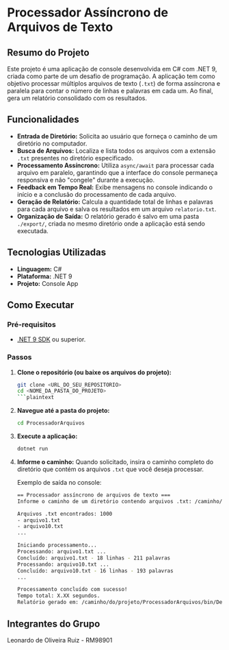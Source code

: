 # Processador Assíncrono de Arquivos de Texto

## Resumo do Projeto

Este projeto é uma aplicação de console desenvolvida em C# com .NET 9, criada como parte de um desafio de programação. A aplicação tem como objetivo processar múltiplos arquivos de texto (`.txt`) de forma assíncrona e paralela para contar o número de linhas e palavras em cada um. Ao final, gera um relatório consolidado com os resultados.

## Funcionalidades

- **Entrada de Diretório:** Solicita ao usuário que forneça o caminho de um diretório no computador.
- **Busca de Arquivos:** Localiza e lista todos os arquivos com a extensão `.txt` presentes no diretório especificado.
- **Processamento Assíncrono:** Utiliza `async/await` para processar cada arquivo em paralelo, garantindo que a interface do console permaneça responsiva e não "congele" durante a execução.
- **Feedback em Tempo Real:** Exibe mensagens no console indicando o início e a conclusão do processamento de cada arquivo.
- **Geração de Relatório:** Calcula a quantidade total de linhas e palavras para cada arquivo e salva os resultados em um arquivo `relatorio.txt`.
- **Organização de Saída:** O relatório gerado é salvo em uma pasta `./export/`, criada no mesmo diretório onde a aplicação está sendo executada.

## Tecnologias Utilizadas

- **Linguagem:** C#
- **Plataforma:** .NET 9
- **Projeto:** Console App

## Como Executar

### Pré-requisitos

- [.NET 9 SDK](https://dotnet.microsoft.com/download/dotnet/9.0) ou superior.

### Passos

1. **Clone o repositório (ou baixe os arquivos do projeto):**

    ```bash
    git clone <URL_DO_SEU_REPOSITORIO>
    cd <NOME_DA_PASTA_DO_PROJETO>
    ```plaintext

2. **Navegue até a pasta do projeto:**

    ```bash
    cd ProcessadorArquivos
    ```

3. **Execute a aplicação:**

    ```bash
    dotnet run
    ```

4. **Informe o caminho:**
    Quando solicitado, insira o caminho completo do diretório que contém os arquivos `.txt` que você deseja processar.

    Exemplo de saída no console:

    ```bash
    == Processador assíncrono de arquivos de texto ===
    Informe o caminho de um diretório contendo arquivos .txt: /caminho/para/sua/pasta/de/textos

    Arquivos .txt encontrados: 1000
    - arquivo1.txt
    - arquivo10.txt
    ...

    Iniciando processamento...
    Processando: arquivo1.txt ...
    Concluído: arquivo1.txt - 18 linhas - 211 palavras
    Processando: arquivo10.txt ...
    Concluído: arquivo10.txt - 16 linhas - 193 palavras
    ...

    Processamento concluído com sucesso!
    Tempo total: X.XX segundos.
    Relatório gerado em: /caminho/do/projeto/ProcessadorArquivos/bin/Debug/net9.0/export/relatorio.txt
    ```

## Integrantes do Grupo

Leonardo de Oliveira Ruiz - RM98901

